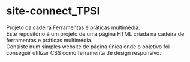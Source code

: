 # site-connect_TPSI
Projeto da cadeira Ferramentas e práticas multimédia.   
Este repositório é um projeto de uma página HTML criada na cadeira de ferramentas e práticas multimédia.   
Consiste num simples website de página única onde o objetivo foi conseguir utilizar CSS como ferramenta de design responsivo.
